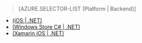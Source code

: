 ﻿> [AZURE.SELECTOR-LIST (Platform | Backend)]
- [(iOS | .NET)](/fr-FR/documentation/articles/mobile-services-dotnet-backend-ios-adal-sso-authentication/)
- [(Windows Store C# | .NET)](/fr-FR/documentation/articles/mobile-services-windows-store-dotnet-adal-sso-authentication/)
- [(Xamarin iOS | .NET)](/fr-FR/documentation/articles/mobile-services-dotnet-backend-xamarin-ios-adal-sso-authentication/)

<!--HONumber=42-->
